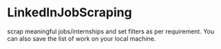 # LinkedInJobScraping
scrap meaningful jobs/internships and set filters as per requirement.
You can also save the list of work on your local machine.
